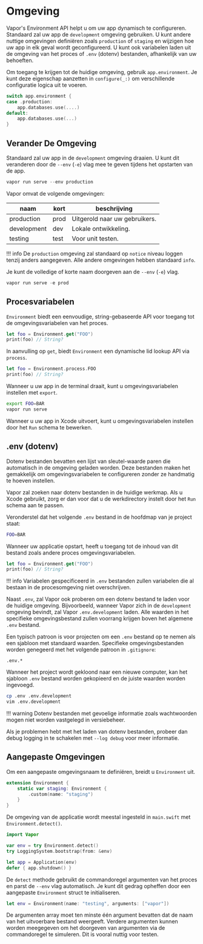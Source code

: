 # Omgeving

Vapor's Environment API helpt u om uw app dynamisch te configureren. Standaard zal uw app de `development` omgeving gebruiken. U kunt andere nuttige omgevingen definiëren zoals `production` of `staging` en wijzigen hoe uw app in elk geval wordt geconfigureerd. U kunt ook variabelen laden uit de omgeving van het proces of `.env` (dotenv) bestanden, afhankelijk van uw behoeften.

Om toegang te krijgen tot de huidige omgeving, gebruik `app.environment`. Je kunt deze eigenschap aanzetten in `configure(_:)` om verschillende configuratie logica uit te voeren. 

```swift
switch app.environment {
case .production:
    app.databases.use(....)
default:
    app.databases.use(...)
}
```

## Verander De Omgeving

Standaard zal uw app in de `development` omgeving draaien. U kunt dit veranderen door de `--env` (`-e`) vlag mee te geven tijdens het opstarten van de app.

```swift
vapor run serve --env production
```

Vapor omvat de volgende omgevingen:

|naam|kort|beschrijving|
|-|-|-|
|production|prod|Uitgerold naar uw gebruikers.|
|development|dev|Lokale ontwikkeling.|
|testing|test|Voor unit testen.|

!!! info
    De `production` omgeving zal standaard op `notice` niveau loggen tenzij anders aangegeven. Alle andere omgevingen hebben standaard `info`. 

Je kunt de volledige of korte naam doorgeven aan de `--env` (`-e`) vlag.

```swift
vapor run serve -e prod
```

## Procesvariabelen

`Environment` biedt een eenvoudige, string-gebaseerde API voor toegang tot de omgevingsvariabelen van het proces.

```swift
let foo = Environment.get("FOO")
print(foo) // String?
```

In aanvulling op `get`, biedt `Environment` een dynamische lid lookup API via `process`.

```swift
let foo = Environment.process.FOO
print(foo) // String?
```

Wanneer u uw app in de terminal draait, kunt u omgevingsvariabelen instellen met `export`. 

```sh
export FOO=BAR
vapor run serve
```

Wanneer u uw app in Xcode uitvoert, kunt u omgevingsvariabelen instellen door het `Run` schema te bewerken.

## .env (dotenv)

Dotenv bestanden bevatten een lijst van sleutel-waarde paren die automatisch in de omgeving geladen worden. Deze bestanden maken het gemakkelijk om omgevingsvariabelen te configureren zonder ze handmatig te hoeven instellen.

Vapor zal zoeken naar dotenv bestanden in de huidige werkmap. Als u Xcode gebruikt, zorg er dan voor dat u de werkdirectory instelt door het `Run` schema aan te passen.

Veronderstel dat het volgende `.env` bestand in de hoofdmap van je project staat:

```sh
FOO=BAR
```

Wanneer uw applicatie opstart, heeft u toegang tot de inhoud van dit bestand zoals andere proces omgevingsvariabelen.

```swift
let foo = Environment.get("FOO")
print(foo) // String?
```

!!! info
    Variabelen gespecificeerd in `.env` bestanden zullen variabelen die al bestaan in de procesomgeving niet overschrijven. 

Naast `.env`, zal Vapor ook proberen om een dotenv bestand te laden voor de huidige omgeving. Bijvoorbeeld, wanneer Vapor zich in de `development` omgeving bevindt, zal Vapor `.env.development` laden. Alle waarden in het specifieke omgevingsbestand zullen voorrang krijgen boven het algemene `.env` bestand.

Een typisch patroon is voor projecten om een `.env` bestand op te nemen als een sjabloon met standaard waarden. Specifieke omgevingsbestanden worden genegeerd met het volgende patroon in `.gitignore`:

```gitignore
.env.*
```

Wanneer het project wordt gekloond naar een nieuwe computer, kan het sjabloon `.env` bestand worden gekopieerd en de juiste waarden worden ingevoegd. 

```sh
cp .env .env.development
vim .env.development
```

!!! warning
    Dotenv bestanden met gevoelige informatie zoals wachtwoorden mogen niet worden vastgelegd in versiebeheer.

Als je problemen hebt met het laden van dotenv bestanden, probeer dan debug logging in te schakelen met `--log debug` voor meer informatie. 

## Aangepaste Omgevingen

Om een aangepaste omgevingsnaam te definiëren, breidt u `Environment` uit.

```swift
extension Environment {
    static var staging: Environment {
        .custom(name: "staging")
    }
}
```

De omgeving van de applicatie wordt meestal ingesteld in `main.swift` met `Environment.detect()`.

```swift
import Vapor

var env = try Environment.detect()
try LoggingSystem.bootstrap(from: &env)

let app = Application(env)
defer { app.shutdown() }
```

De `detect` methode gebruikt de commandoregel argumenten van het proces en parst de `--env` vlag automatisch. Je kunt dit gedrag opheffen door een aangepaste `Environment` struct te initialiseren.

```swift
let env = Environment(name: "testing", arguments: ["vapor"])
```

De argumenten array moet ten minste één argument bevatten dat de naam van het uitvoerbare bestand weergeeft. Verdere argumenten kunnen worden meegegeven om het doorgeven van argumenten via de commandoregel te simuleren. Dit is vooral nuttig voor testen.

